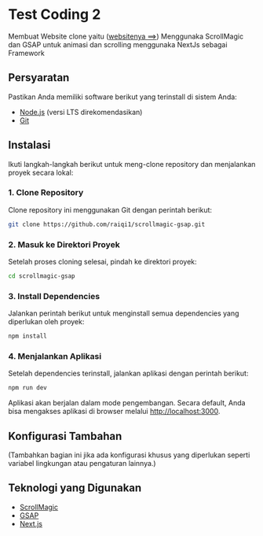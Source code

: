 # Test Coding 2
Membuat Website clone yaitu ([websitenya ==>](https://isa-charity.webflow.io/))
Menggunaka ScrollMagic dan GSAP untuk animasi dan scrolling
menggunaka NextJs sebagai Framework

## Persyaratan

Pastikan Anda memiliki software berikut yang terinstall di sistem Anda:

- [Node.js](https://nodejs.org/) (versi LTS direkomendasikan)
- [Git](https://git-scm.com/)

## Instalasi

Ikuti langkah-langkah berikut untuk meng-clone repository dan menjalankan proyek secara lokal:

### 1. Clone Repository

Clone repository ini menggunakan Git dengan perintah berikut:

```bash
git clone https://github.com/raiqi1/scrollmagic-gsap.git
```

### 2. Masuk ke Direktori Proyek

Setelah proses cloning selesai, pindah ke direktori proyek:

```bash
cd scrollmagic-gsap
```

### 3. Install Dependencies

Jalankan perintah berikut untuk menginstall semua dependencies yang diperlukan oleh proyek:

```bash
npm install
```

### 4. Menjalankan Aplikasi

Setelah dependencies terinstall, jalankan aplikasi dengan perintah berikut:

```bash
npm run dev
```

Aplikasi akan berjalan dalam mode pengembangan. Secara default, Anda bisa mengakses aplikasi di browser melalui [http://localhost:3000](http://localhost:3000).

## Konfigurasi Tambahan

(Tambahkan bagian ini jika ada konfigurasi khusus yang diperlukan seperti variabel lingkungan atau pengaturan lainnya.)

## Teknologi yang Digunakan

- [ScrollMagic](https://scrollmagic.io/)
- [GSAP](https://gsap.com/docs/v3/)
- [Next.js](https://nextjs.org/) 



